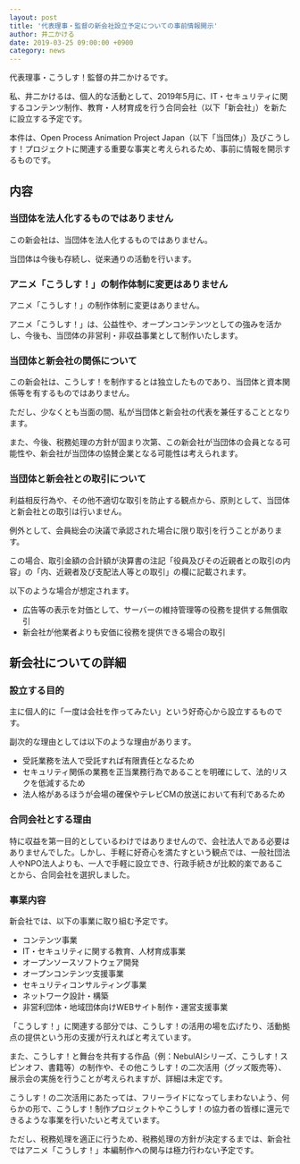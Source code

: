 ```yaml
---
layout: post
title: '代表理事・監督の新会社設立予定についての事前情報開示'
author: 井二かける
date: 2019-03-25 09:00:00 +0900
category: news
---
```


代表理事・こうしす！監督の井二かけるです。

私、井二かけるは、個人的な活動として、2019年5月に、IT・セキュリティに関するコンテンツ制作、教育・人材育成を行う合同会社（以下「新会社」）を新たに設立する予定です。

本件は、Open Process Animation Project Japan（以下「当団体」）及びこうしす！プロジェクトに関連する重要な事実と考えられるため、事前に情報を開示するものです。



## 内容

### 当団体を法人化するものではありません

この新会社は、当団体を法人化するものではありません。

当団体は今後も存続し、従来通りの活動を行います。



### アニメ「こうしす！」の制作体制に変更はありません

アニメ「こうしす！」の制作体制に変更はありません。

アニメ「こうしす！」は、公益性や、オープンコンテンツとしての強みを活かし、今後も、当団体の非営利・非収益事業として制作いたします。



### 当団体と新会社の関係について

この新会社は、こうしす！を制作するとは独立したものであり、当団体と資本関係等を有するものではありません。

ただし、少なくとも当面の間、私が当団体と新会社の代表を兼任することとなります。

また、今後、税務処理の方針が固まり次第、この新会社が当団体の会員となる可能性や、新会社が当団体の協賛企業となる可能性は考えられます。



### 当団体と新会社との取引について

利益相反行為や、その他不適切な取引を防止する観点から、原則として、当団体と新会社との取引は行いません。

例外として、会員総会の決議で承認された場合に限り取引を行うことがあります。

この場合、取引金額の合計額が決算書の注記「役員及びその近親者との取引の内容」の「内、近親者及び支配法人等との取引」の欄に記載されます。

以下のような場合が想定されます。

* 広告等の表示を対価として、サーバーの維持管理等の役務を提供する無償取引
* 新会社が他業者よりも安価に役務を提供できる場合の取引


## 新会社についての詳細
### 設立する目的

主に個人的に「一度は会社を作ってみたい」という好奇心から設立するものです。

副次的な理由としては以下のような理由があります。

* 受託業務を法人で受託すれば有限責任となるため
* セキュリティ関係の業務を正当業務行為であることを明確にして、法的リスクを低減するため
* 法人格があるほうが会場の確保やテレビCMの放送において有利であるため


### 合同会社とする理由

特に収益を第一目的としているわけではありませんので、会社法人である必要はありませんでした。しかし、手軽に好奇心を満たすという観点では、一般社団法人やNPO法人よりも、一人で手軽に設立でき、行政手続きが比較的楽であることから、合同会社を選択しました。



### 事業内容

新会社では、以下の事業に取り組む予定です。

* コンテンツ事業
* IT・セキュリティに関する教育、人材育成事業
* オープンソースソフトウェア開発
* オープンコンテンツ支援事業
* セキュリティコンサルティング事業
* ネットワーク設計・構築
* 非営利団体・地域団体向けWEBサイト制作・運営支援事業


「こうしす！」に関連する部分では、こうしす！の活用の場を広げたり、活動拠点の提供という形の支援が行えればと考えています。

また、こうしす！と舞台を共有する作品（例：NebulAIシリーズ、こうしす！スピンオフ、書籍等）の制作や、その他こうしす！の二次活用（グッズ販売等）、展示会の実施を行うことが考えられますが、詳細は未定です。

こうしす！の二次活用にあたっては、フリーライドになってしまわないよう、何らかの形で、こうしす！制作プロジェクトやこうしす！の協力者の皆様に還元できるような事業を行いたいと考えています。

ただし、税務処理を適正に行うため、税務処理の方針が決定するまでは、新会社ではアニメ「こうしす！」本編制作への関与は極力行わない予定です。
